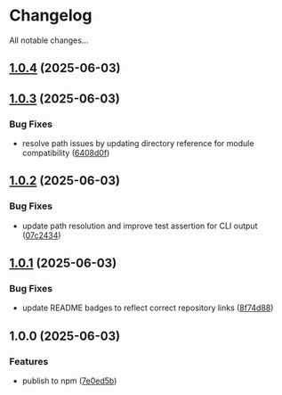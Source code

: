 # Changelog

All notable changes...

## [1.0.4](https://github.com/Xavier4492/repo2prompt/compare/v1.0.3...v1.0.4) (2025-06-03)

## [1.0.3](https://github.com/Xavier4492/repo2prompt/compare/v1.0.2...v1.0.3) (2025-06-03)

### Bug Fixes

* resolve path issues by updating directory reference for module compatibility ([6408d0f](https://github.com/Xavier4492/repo2prompt/commit/6408d0f69ae4704443c3b791bf17bbf83fe63f11))

## [1.0.2](https://github.com/Xavier4492/repo2prompt/compare/v1.0.1...v1.0.2) (2025-06-03)

### Bug Fixes

* update path resolution and improve test assertion for CLI output ([07c2434](https://github.com/Xavier4492/repo2prompt/commit/07c2434fc3a67aa094a63bd73f701ab0ce2c9bc9))

## [1.0.1](https://github.com/Xavier4492/repo2prompt/compare/v1.0.0...v1.0.1) (2025-06-03)

### Bug Fixes

* update README badges to reflect correct repository links ([8f74d88](https://github.com/Xavier4492/repo2prompt/commit/8f74d884fd29e8c3934c38eedf1b9d3f0f62928e))

## 1.0.0 (2025-06-03)

### Features

* publish to npm ([7e0ed5b](https://github.com/Xavier4492/repo2prompt/commit/7e0ed5b3864789d958695f2c9ab1881d66706c96))
